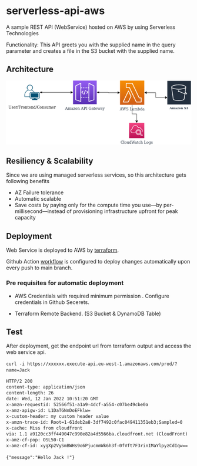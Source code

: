 # serverless-api-aws

A sample REST API (WebService) hosted on AWS by using Serverless Technologies

Functionality: This API greets you with the supplied name in the query parameter and creates a file in the S3 bucket with the supplied 
name.

## Architecture

![Architecture](draw-io.png)

## Resiliency & Scalability

Since we are using managed serverless services, so this architecture gets following benefits

- AZ Failure tolerance
- Automatic scalable
- Save costs by paying only for the compute time you use—by per-millisecond—instead of provisioning infrastructure upfront for peak capacity

## Deployment

Web Service is deployed to AWS by [terraform](infra/).

Github Action [workflow](.github/workflows/CI.yaml) is configured to deploy changes automatically upon every push to main branch. 

### Pre requisites for automatic deployment

- AWS Credentials with required minimum permission . Configure credentials in Github Secerets. 

- Terraform Remote Backend. (S3 Bucket & DynamoDB Table)


## Test

After deployment, get the endpoint url from terraform output and access the web service api.

`curl -i https://xxxxxx.execute-api.eu-west-1.amazonaws.com/prod/?name=Jack`

```text
HTTP/2 200 
content-type: application/json
content-length: 26
date: Wed, 12 Jan 2022 10:51:20 GMT
x-amzn-requestid: 52566f51-a1a9-4dcf-a554-c07be49cbe0a
x-amz-apigw-id: L1DaTGNnDoEFklw=
x-custom-header: my custom header value
x-amzn-trace-id: Root=1-61deb2a8-3df7492c0fac049411351eb3;Sampled=0
x-cache: Miss from cloudfront
via: 1.1 a9120cc3ff449047c990e82a4d5566ba.cloudfront.net (CloudFront)
x-amz-cf-pop: OSL50-C1
x-amz-cf-id: xygXp2VySmBWHs9o6PjucmmWk6h3f-0fVft7F3rinIMaYlpyzCdIqw==

{"message":"Hello Jack !"}

```

